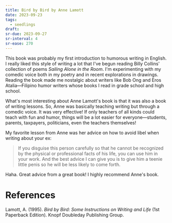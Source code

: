 ```yaml
---
title: Bird by Bird by Anne Lamott
date: 2023-09-23
tags:
  - seedlings
draft:
sr-due: 2023-09-27
sr-interval: 4
sr-ease: 270
---
```

This book was probably my first introduction to humorous writing in English. I really liked this style of writing a lot that I've begun reading Billy Collins' collection of poems _Sailing Alone in the Room_. I'm experimenting with my comedic voice both in my poetry and in recent explorations in drawings. Reading the book made me nostalgic about writers like Bob Ong and Eros Atalia—Filipino humor writers whose books I read in grade school and high school.

What's most interesting about Anne Lamott's book is that it was also a book of writing lessons. So, Anne was basically teaching writing but through a comedic voice. It was very effective! If only teachers of all kinds could teach with fun and humor, things will be a lot easier for everyone—students, parents, taxpayers, politicians, even the teachers themselves!

My favorite lesson from Anne was her advice on how to avoid libel when writing about your ex:

> If you disguise this person carefully so that he cannot be recognized by the physical or professional facts of his life, you can use him in your work. And the best advice I can give you is to give him a teenie little penis so he will be less likely to come forth.

Haha. Great advice from a great book! I highly recommend Anne's book.

# References

Lamott, A. (1995). _Bird by Bird: Some Instructions on Writing and Life_ (1st Paperback Edition). Knopf Doubleday Publishing Group.